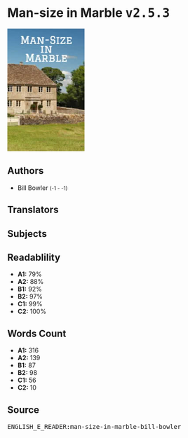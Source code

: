 # Man-size in Marble <kbd>v2.5.3</kbd>

![](./cover.medium.jpg "")

## Authors


 - Bill Bowler <small>(-1 - -1)</small>

## Translators



## Subjects



## Readablility


 - **A1:** 79%
 - **A2:** 88%
 - **B1:** 92%
 - **B2:** 97%
 - **C1:** 99%
 - **C2:** 100%

## Words Count


 - **A1:** 316
 - **A2:** 139
 - **B1:** 87
 - **B2:** 98
 - **C1:** 56
 - **C2:** 10

## Source


<kbd>ENGLISH_E_READER:man-size-in-marble-bill-bowler</kbd>
